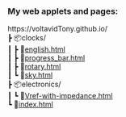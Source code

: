 ### My web applets and pages:

ht<span>tps:/</span>/voltavidTony.github.io/<br/>
 ┣ 📦clocks/<br>
 ┃  ┣ 📜[english.html](clocks/english.html)<br>
 ┃  ┣ 📜[progress_bar.html](clocks/progress_bar.html)<br>
 ┃  ┣ 📜[rotary.html](clocks/rotary.html)<br>
 ┃  ┗ 📜[sky.html](clocks/sky.html)<br>
 ┣ 📦electronics/<br>
 ┃  ┗ 📜[Vref-with-impedance.html](electronics/Vref-with-impedance.html)<br>
 ┗ 📜[index.html](index.html)<br>
